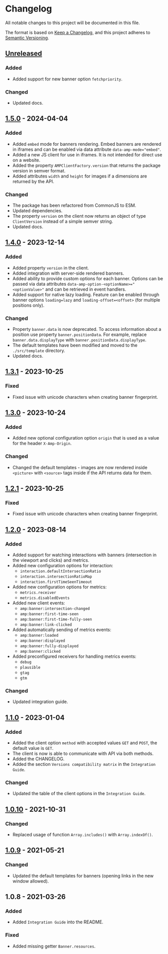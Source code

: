 # Changelog

All notable changes to this project will be documented in this file.

The format is based on [Keep a Changelog](https://keepachangelog.com/en/1.0.0/),
and this project adheres to [Semantic Versioning](https://semver.org/spec/v2.0.0.html).

## [Unreleased]

### Added
- Added support for new banner option `fetchpriority`.

### Changed
- Updated docs.

## [1.5.0] - 2024-04-04
### Added
- Added `embed` mode for banners rendering. Embed banners are rendered in iframes and can be enabled via data attribute `data-amp-mode="embed"`.
- Added a new JS client for use in iframes. It is not intended for direct use on a website.
- Added the property `AMPClientFactory.version` that returns the package version in semver format.
- Added attributes `width` and `height` for images if a dimensions are returned by the API.

### Changed
- The package has been refactored from CommonJS to ESM.
- Updated dependencies.
- The property `version` on the client now returns an object of type `ClientVersion` instead of a simple semver string.
- Updated docs.

## [1.4.0] - 2023-12-14
### Added
- Added property `version` in the client.
- Added integration with server-side rendered banners.
- Added ability to provide custom options for each banner. Options can be passed via data attributes `data-amp-option-<optionName>="<optionValue>"` and can be retrieved in event handlers.
- Added support for native lazy loading. Feature can be enabled through banner options `loading=lazy` and `loading-offset=<offset>` (for multiple positions only).

### Changed
- Property `banner.data` is now deprecated. To access information about a position use property `banner.positionData`. For example, replace `banner.data.displayType` with `banner.positionData.displayType`.
- The default templates have been modified and moved to the `./src/template` directory.
- Updated docs.

## [1.3.1] - 2023-10-25
### Fixed
- Fixed issue with unicode characters when creating banner fingerprint.

## [1.3.0] - 2023-10-24
### Added
- Added new optional configuration option `origin` that is used as a value for the header `X-Amp-Origin`.

### Changed
- Changed the default templates - images are now rendered inside `<picture>` with `<source>` tags inside if the API returns data for them.

## [1.2.1] - 2023-10-25
### Fixed
- Fixed issue with unicode characters when creating banner fingerprint.

## [1.2.0] - 2023-08-14
### Added
- Added support for watching interactions with banners (intersection in the viewport and clicks) and metrics.
- Added new configuration options for interaction:
  - `interaction.defaultIntersectionRatio`
  - `interaction.intersectionRatioMap`
  - `interaction.firstTimeSeenTimeout`
- Added new configuration options for metrics:
  - `metrics.receiver`
  - `metrics.disabledEvents`
- Added new client events:
  - `amp:banner:intersection-changed`
  - `amp:banner:first-time-seen`
  - `amp:banner:first-time-fully-seen`
  - `amp:banner:link-clicked`
- Added automatically sending of metrics events:
  - `amp:banner:loaded`
  - `amp:banner:displayed`
  - `amp:banner:fully-displayed`
  - `amp:banner:clicked`
- Added preconfigured receivers for handling metrics events:
  - `debug`
  - `plausible`
  - `gtag`
  - `gtm`

### Changed
- Updated integration guide.

## [1.1.0] - 2023-01-04
### Added
- Added the client option `method` with accepted values `GET` and `POST`, the default value is `GET`.
- The client is now is able to communicate with API via both methods.
- Added the CHANGELOG.
- Added the section `Versions compatibility matrix` in the `Integration Guide`.

### Changed
- Updated the table of the client options in the `Integration Guide`.

## [1.0.10] - 2021-10-31
### Changed
- Replaced usage of function `Array.includes()` with `Array.indexOf()`.

## [1.0.9] - 2021-05-21
### Changed
- Updated the default templates for banners (opening links in the new window allowed).

## 1.0.8 - 2021-03-26
### Added
- Added `Integration Guide` into the README.

### Fixed
- Added missing getter `Banner.resources`.

[Unreleased]: https://github.com/68publishers/amp-client-js/compare/v1.5.0...HEAD
[1.5.0]: https://github.com/68publishers/amp-client-js/compare/v1.4.0...v1.5.0
[1.4.0]: https://github.com/68publishers/amp-client-js/compare/v1.3.1...v1.4.0
[1.3.1]: https://github.com/68publishers/amp-client-js/compare/v1.3.0...v1.3.1
[1.3.0]: https://github.com/68publishers/amp-client-js/compare/v1.2.1...v1.3.0
[1.2.1]: https://github.com/68publishers/amp-client-js/compare/v1.2.0...v1.2.1
[1.2.0]: https://github.com/68publishers/amp-client-js/compare/v1.1.0...v1.2.0
[1.1.0]: https://github.com/68publishers/amp-client-js/compare/v1.0.10...v1.1.0
[1.0.10]: https://github.com/68publishers/amp-client-js/compare/v1.0.9...v1.0.10
[1.0.9]: https://github.com/68publishers/amp-client-js/compare/v1.0.8...v1.0.9
